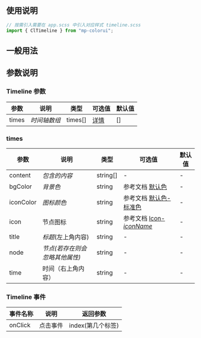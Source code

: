 ## 使用说明

```jsx
// 按需引入需要在 app.scss 中引入对应样式 timeline.scss
import { ClTimeline } from "mp-colorui";
```

## 一般用法

<CodeShow componentName='timeline' />

## 参数说明

### Timeline 参数

| 参数  | 说明         | 类型    | 可选值                                      | 默认值 |
| ----- | ------------ | ------- | ------------------------------------------- | ------ |
| times | _时间轴数组_ | times[] | [详情](/mp-colorui-doc/view/timeline#times) | []     |

### times

| 参数      | 说明                           | 类型     | 可选值                                                         | 默认值 |
| --------- | ------------------------------ | -------- | -------------------------------------------------------------- | ------ |
| content   | _包含的内容_                   | string[] | -                                                              | -      |
| bgColor   | _背景色_                       | string   | 参考文档 [默认色](/mp-colorui-doc/home/color)                  | -      |
| iconColor | _图标颜色_                     | string   | 参考文档 [默认色-标准色](/mp-colorui-doc/home/color#标准色)    | -      |
| icon      | 节点图标                       | string   | 参考文档 [Icon-_iconName_](/mp-colorui-doc/base/icon#iconname) | -      |
| title     | _标题_(左上角内容)             | string   | -                                                              | -      |
| node      | _节点(若存在则会忽略其他属性)_ | string   | -                                                              | -      |
| time      | 时间（右上角内容）             | string   | -                                                              | -      |

### Timeline 事件

| 事件名称 | 说明     | 返回参数          |
| -------- | -------- | ----------------- |
| onClick  | 点击事件 | index(第几个标签) |

<FloatPhone url="https://yinliangdream.github.io/mp-colorui-h5-demo/#/package/viewPackage/timeline/index" />
